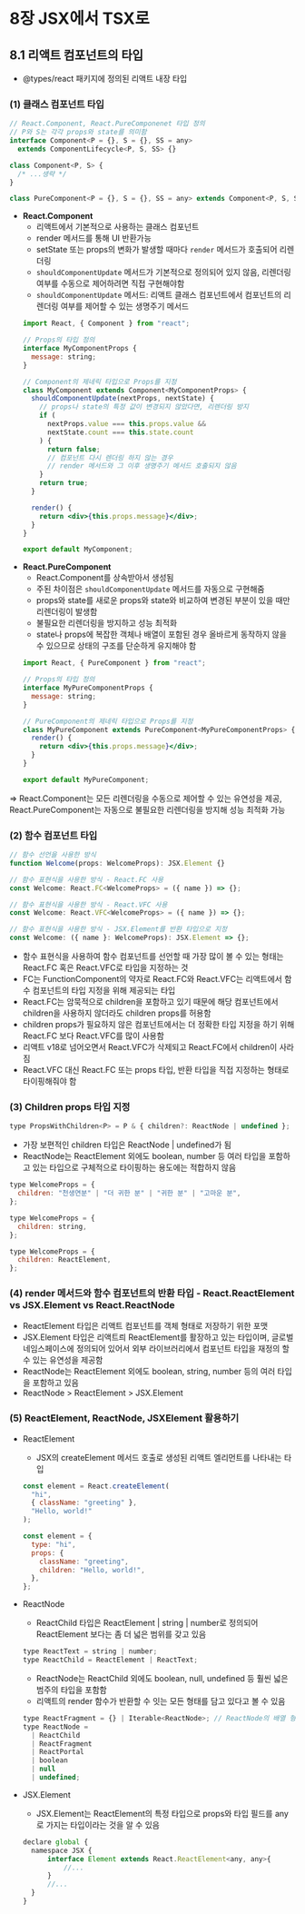 # 8장 JSX에서 TSX로

## 8.1 리액트 컴포넌트의 타입

- @types/react 패키지에 정의된 리액트 내장 타입

### (1) 클래스 컴포넌트 타입

```jsx
// React.Component, React.PureComponenet 타입 정의
// P와 S는 각각 props와 state를 의미함
interface Component<P = {}, S = {}, SS = any>
  extends ComponentLifecycle<P, S, SS> {}

class Component<P, S> {
  /* ...생략 */
}

class PureComponent<P = {}, S = {}, SS = any> extends Component<P, S, SS> {}
```

- **React.Component**
  - 리액트에서 기본적으로 사용하는 클래스 컴포넌트
  - render 메서드를 통해 UI 반환가능
  - setState 또는 props의 변화가 발생할 때마다 `render` 메서드가 호출되어 리렌더링
  - `shouldComponentUpdate` 메서드가 기본적으로 정의되어 있지 않음, 리렌더링 여부를 수동으로 제어하려면 직접 구현해야함
  - `shouldComponentUpdate` 메서드: 리액트 클래스 컴포넌트에서 컴포넌트의 리렌더링 여부를 제어할 수 있는 생명주기 메서드
  ```jsx
  import React, { Component } from "react";

  // Props의 타입 정의
  interface MyComponentProps {
    message: string;
  }

  // Component의 제네릭 타입으로 Props를 지정
  class MyComponent extends Component<MyComponentProps> {
    shouldComponentUpdate(nextProps, nextState) {
      // props나 state의 특정 값이 변경되지 않았다면, 리렌더링 방지
      if (
        nextProps.value === this.props.value &&
        nextState.count === this.state.count
      ) {
        return false;
        // 컴포넌트 다시 렌더링 하지 않는 경우
        // render 메서드와 그 이후 생명주기 메서드 호출되지 않음
      }
      return true;
    }

    render() {
      return <div>{this.props.message}</div>;
    }
  }

  export default MyComponent;
  ```
- **React.PureComponent**
  - React.Component를 상속받아서 생성됨
  - 주된 차이점은 `shouldComponentUpdate` 메서드를 자동으로 구현해줌
  - props와 state를 새로운 props와 state와 비교하여 변경된 부분이 있을 때만 리렌더링이 발생함
  - 불필요한 리렌더링을 방지하고 성능 최적화
  - state나 props에 복잡한 객체나 배열이 포함된 경우 올바르게 동작하지 않을 수 있으므로 상태의 구조를 단순하게 유지해야 함
  ```jsx
  import React, { PureComponent } from "react";

  // Props의 타입 정의
  interface MyPureComponentProps {
    message: string;
  }

  // PureComponent의 제네릭 타입으로 Props를 지정
  class MyPureComponent extends PureComponent<MyPureComponentProps> {
    render() {
      return <div>{this.props.message}</div>;
    }
  }

  export default MyPureComponent;
  ```

⇒ React.Component는 모든 리렌더링을 수동으로 제어할 수 있는 유연성을 제공, React.PureComponent는 자동으로 불필요한 리렌더링을 방지해 성능 최적화 가능

### (2) 함수 컴포넌트 타입

```jsx
// 함수 선언을 사용한 방식
function Welcome(props: WelcomeProps): JSX.Element {}

// 함수 표현식을 사용한 방식 - React.FC 사용
const Welcome: React.FC<WelcomeProps> = ({ name }) => {};

// 함수 표현식을 사용한 방식 - React.VFC 사용
const Welcome: React.VFC<WelcomeProps> = ({ name }) => {};

// 함수 표현식을 사용한 방식 - JSX.Element를 반환 타입으로 지정
const Welcome: ({ name }: WelcomeProps): JSX.Element => {};
```

- 함수 표현식을 사용하여 함수 컴포넌트를 선언할 때 가장 많이 볼 수 있는 형태는 React.FC 혹은 React.VFC로 타입을 지정하는 것
- FC는 FunctionComponent의 약자로 React.FC와 React.VFC는 리액트에서 함수 컴포넌트의 타입 지정을 위해 제공되는 타입
- React.FC는 암묵적으로 children을 포함하고 있기 때문에 해당 컴포넌트에서 children을 사용하지 않더라도 children props를 허용함
- children props가 필요하지 않은 컴포넌트에서는 더 정확한 타입 지정을 하기 위해 React.FC 보다 React.VFC를 많이 사용함
- 리액트 v18로 넘어오면서 React.VFC가 삭제되고 React.FC에서 children이 사라짐
- React.VFC 대신 React.FC 또는 props 타입, 반환 타입을 직접 지정하는 형태로 타이핑해줘야 함

### (3) Children props 타입 지정

```jsx
type PropsWithChildren<P> = P & { children?: ReactNode | undefined };
```

- 가장 보편적인 children 타입은 ReactNode | undefined가 됨
- ReactNode는 ReactElement 외에도 boolean, number 등 여러 타입을 포함하고 있는 타입으로 구체적으로 타이핑하는 용도에는 적합하지 않음

```jsx
type WelcomeProps = {
  children: "천생연분" | "더 귀한 분" | "귀한 분" | "고마운 분",
};

type WelcomeProps = {
  children: string,
};

type WelcomeProps = {
  children: ReactElement,
};
```

### (4) render 메서드와 함수 컴포넌트의 반환 타입 - React.ReactElement vs JSX.Element vs React.ReactNode

- ReactElement 타입은 리액트 컴포넌트를 객체 형태로 저장하기 위한 포맷
- JSX.Element 타입은 리액트릐 ReactElement를 활장하고 있는 타입이며, 글로벌 네임스페이스에 정의되어 있어서 외부 라이브러리에서 컴포넌트 타입을 재정의 할 수 있는 유연성을 제공함
- ReactNode는 ReactElement 외에도 boolean, string, number 등의 여러 타입을 포함하고 있음
- ReactNode > ReactElement > JSX.Element

### (5) ReactElement, ReactNode, JSXElement 활용하기

- ReactElement

  - JSX의 createElement 메서드 호출로 생성된 리액트 엘리먼트를 나타내는 타입

  ```jsx
  const element = React.createElement(
    "hi",
    { className: "greeting" },
    "Hello, world!"
  );

  const element = {
    type: "hi",
    props: {
      className: "greeting",
      children: "Hello, world!",
    },
  };
  ```

- ReactNode
  - ReactChild 타입은 ReactElement | string | number로 정의되어 ReactElement 보다는 좀 더 넓은 범위를 갖고 있음
  ```jsx
  type ReactText = string | number;
  type ReactChild = ReactElement | ReactText;
  ```
  - ReactNode는 ReactChild 외에도 boolean, null, undefined 등 훨씬 넓은 범주의 타입을 포함함
  - 리액트의 render 함수가 반환할 수 잇는 모든 형태를 담고 있다고 볼 수 있음
  ```jsx
  type ReactFragment = {} | Iterable<ReactNode>; // ReactNode의 배열 형태
  type ReactNode =
    | ReactChild
    | ReactFragment
    | ReactPortal
    | boolean
    | null
    | undefined;
  ```
- JSX.Element
  - JSX.Element는 ReactElement의 특정 타입으로 props와 타입 필드를 any로 가지는 타입이라는 것을 알 수 있음
  ```jsx
  declare global {
  	namespace JSX {
  		interface Element extends React.ReactElement<any, any>{
  			//...
  		}
  		//...
  	}
  }
  ```
